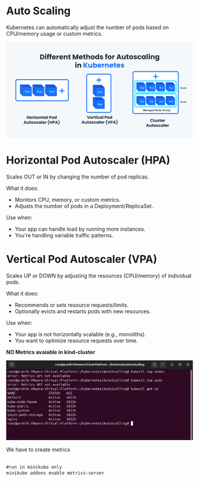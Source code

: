 # Auto Scaling

Kubernetes can automatically adjust the number of pods based on CPU/memory usage or custom metrics.

![Alt-text](https://github.com/herrry107/Kubernetes/blob/main/images/scalling.png)

# Horizontal Pod Autoscaler (HPA)

Scales OUT or IN by changing the number of pod replicas.

What it does:
- Monitors CPU, memory, or custom metrics.
- Adjusts the number of pods in a Deployment/ReplicaSet.

Use when:
- Your app can handle load by running more instances.
- You're handling variable traffic patterns.

# Vertical Pod Autoscaler (VPA)

Scales UP or DOWN by adjusting the resources (CPU/memory) of individual pods.

What it does:
- Recommends or sets resource requests/limits.
- Optionally evicts and restarts pods with new resources.

Use when:
- Your app is not horizontally scalable (e.g., monoliths).
- You want to optimize resource requests over time.


**NO Metrics avaiable in kind-cluster**

![Metrics-Not-Available](https://github.com/herrry107/Kubernetes/blob/main/images/metrics-not-available.png)

We have to create metrics 
<pre><code>
#run in minikube only
minikube addons enable metrics-server
</code></pre>


